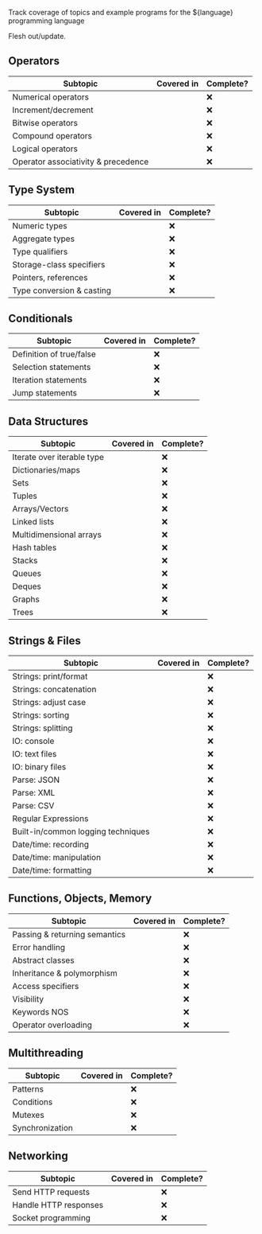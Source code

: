 []()Track coverage of topics and example programs for the ${language} programming language

Flesh out/update.

## Operators
| Subtopic                            | Covered in         | Complete? |
| ----------------------------------- | ------------------ | --------- |
| Numerical operators                 |                    | ❌        |
| Increment/decrement                 |                    | ❌        |
| Bitwise operators                   |                    | ❌        |
| Compound operators                  |                    | ❌        |
| Logical operators                   |                    | ❌        |
| Operator associativity & precedence |                    | ❌        |

## Type System
| Subtopic                  | Covered in         | Complete? |
| ------------------------- | ------------------ | --------- |
| Numeric types             |                    | ❌        |
| Aggregate types           |                    | ❌        |
| Type qualifiers           |                    | ❌        |
| Storage-class specifiers  |                    | ❌        |
| Pointers, references      |                    | ❌        |
| Type conversion & casting |                    | ❌        |

## Conditionals
| Subtopic                 | Covered in | Complete? |
| ------------------------ | ---------- | --------- |
| Definition of true/false |            | ❌        |
| Selection statements     |            | ❌        |
| Iteration statements     |            | ❌        |
| Jump statements          |            | ❌        |

## Data Structures
| Subtopic                   | Covered in                    | Complete?  |
| -------------------------- | ----------------------------- | ---------- |
| Iterate over iterable type |                               | ❌         |
| Dictionaries/maps          |                               | ❌         |
| Sets                       |                               | ❌         |
| Tuples                     |                               | ❌         |
| Arrays/Vectors             |                               | ❌         |
| Linked lists               |                               | ❌         |
| Multidimensional arrays    |                               | ❌         |
| Hash tables                |                               | ❌         |
| Stacks                     |                               | ❌         |
| Queues                     |                               | ❌         |
| Deques                     |                               | ❌         |
| Graphs                     |                               | ❌         |
| Trees                      |                               | ❌         |

## Strings & Files
| Subtopic                           | Covered in                | Complete? |
| ---------------------------------- | ------------------------- | --------- |
| Strings: print/format              |                           | ❌        |
| Strings: concatenation             |                           | ❌        |
| Strings: adjust case               |                           | ❌        |
| Strings: sorting                   |                           | ❌        |
| Strings: splitting                 |                           | ❌        |
| IO: console                        |                           | ❌        |
| IO: text files                     |                           | ❌        |
| IO: binary files                   |                           | ❌        |
| Parse: JSON                        |                           | ❌        |
| Parse: XML                         |                           | ❌        |
| Parse: CSV                         |                           | ❌        |
| Regular Expressions                |                           | ❌        |
| Built-in/common logging techniques |                           | ❌        |
| Date/time: recording               |                           | ❌        |
| Date/time: manipulation            |                           | ❌        |
| Date/time: formatting              |                           | ❌        |

## Functions, Objects, Memory
| Subtopic                      | Covered in | Complete? |
| ----------------------------- | ---------- | --------- |
| Passing & returning semantics |            | ❌        |
| Error handling                |            | ❌        |
| Abstract classes              |            | ❌        |
| Inheritance & polymorphism    |            | ❌        |
| Access specifiers             |            | ❌        |
| Visibility                    |            | ❌        |
| Keywords NOS                  |            | ❌        |
| Operator overloading          |            | ❌        |

## Multithreading
| Subtopic        | Covered in | Complete? |
| --------------- | ---------- | --------- |
| Patterns        |            | ❌        |
| Conditions      |            | ❌        |
| Mutexes         |            | ❌        |
| Synchronization |            | ❌        |

## Networking
| Subtopic              | Covered in | Complete? |
| --------------------- | ---------- | --------- |
| Send HTTP requests    |            | ❌        |
| Handle HTTP responses |            | ❌        |
| Socket programming    |            | ❌        |
